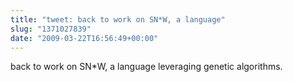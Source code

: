 ```yaml
---
title: "tweet: back to work on SN*W, a language"
slug: "1371027839"
date: "2009-03-22T16:56:49+00:00"
---
```

back to work on SN*W, a language leveraging genetic algorithms.